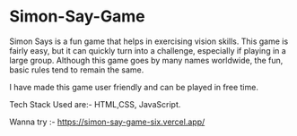 # Simon-Say-Game

Simon Says is a fun game that helps in exercising vision skills. This game is fairly easy, but it can quickly turn into a challenge, especially if playing in a large group. Although this game goes by many names worldwide, the fun, basic rules tend to remain the same.

I have made this game user friendly and can be played in free time.

Tech Stack Used are:- HTML,CSS, JavaScript.

Wanna try :- https://simon-say-game-six.vercel.app/
